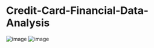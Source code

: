 # Credit-Card-Financial-Data-Analysis
![image](https://github.com/user-attachments/assets/d0360684-95b2-47de-a2e8-78d245c94fbc)
![image](https://github.com/user-attachments/assets/7764b9aa-c0b0-4feb-82d4-23b81f65bba0)

